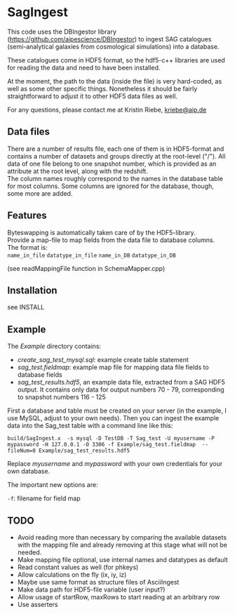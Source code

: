 SagIngest
================

This code uses the DBIngestor library (https://github.com/aipescience/DBIngestor) to ingest SAG catalogues (semi-analytical galaxies from cosmological simulations) into a database.

These catalogues come in HDF5 format, so the hdf5-c++ libraries are used for reading the data and need to have been installed. 

At the moment, the path to the data (inside the file) is very hard-coded, as well as some other specific things. Nonetheless it should be fairly straightforward to adjust it to other HDF5 data files as well.

For any questions, please contact me at
Kristin Riebe, kriebe@aip.de


Data files
-----------
There are a number of results file, each one of them is in HDF5-format and contains a number of datasets and groups directly at the root-level ("/"). All data of one file belong to one snapshot number, which is provided as an attribute at the root level, along with the redshift.  
The column names roughly correspond to the names in the database table for most columns. Some columns are ignored for the database, though, some more are added. 

Features
---------
Byteswapping is automatically taken care of by the HDF5-library.  
Provide a map-file to map fields from the data file to database columns.  
The format is:  
`name_in_file`  `datatype_in_file`  `name_in_DB`  `datatype_in_DB`

(see readMappingFile function in SchemaMapper.cpp)


Installation
--------------
see INSTALL


Example
--------
The *Example* directory contains:

* *create_sag_test_mysql.sql*: example create table statement  
* *sag_test.fieldmap*: example map file for mapping data file fields to database fields  
* *sag_test_results.hdf5*, an example data file, extracted from a SAG HDF5 output. It contains only data for output numbers 70 - 79, corresponding to snapshot numbers 116 - 125  

First a database and table must be created on your server (in the example, I use MySQL, adjust to your own needs). Then you can ingest the example data into the Sag_test table with a command line like this: 

```
build/SagIngest.x  -s mysql -D TestDB -T Sag_test -U myusername -P mypassword -H 127.0.0.1 -O 3306 -f Example/sag_test.fieldmap  --fileNum=0 Example/sag_test_results.hdf5
```

Replace *myusername* and *mypassword* with your own credentials for your own database. 

The important new options are:   

`-f`: filename for field map  


TODO
-----
* Avoid reading more than necessary by comparing the available datasets with the mapping file and already removing at this stage what will not be needed. 
* Make mapping file optional, use internal names and datatypes as default
* Read constant values as well (for phkeys)
* Allow calculations on the fly (ix, iy, iz)
* Maybe use same format as structure files of AsciiIngest
* Make data path for HDF5-file variable (user input?)
* Allow usage of startRow, maxRows to start reading at an arbitrary row
* Use asserters



